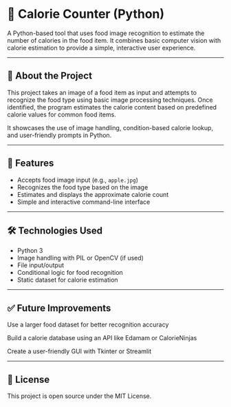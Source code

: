 # 🍏 Calorie Counter (Python)

A Python-based tool that uses food image recognition to estimate the number of calories in the food item. It combines basic computer vision with calorie estimation to provide a simple, interactive user experience.

---

## 🚀 About the Project

This project takes an image of a food item as input and attempts to recognize the food type using basic image processing techniques. Once identified, the program estimates the calorie content based on predefined calorie values for common food items.

It showcases the use of image handling, condition-based calorie lookup, and user-friendly prompts in Python.

---

## 🧠 Features

- Accepts food image input (e.g., `apple.jpg`)
- Recognizes the food type based on the image
- Estimates and displays the approximate calorie count
- Simple and interactive command-line interface

---
## 🛠️ Technologies Used

- Python 3
- Image handling with PIL or OpenCV (if used)
- File input/output
- Conditional logic for food recognition
- Static dataset for calorie estimation

---

✅ Future Improvements
---

Use a larger food dataset for better recognition accuracy

Build a calorie database using an API like Edamam or CalorieNinjas

Create a user-friendly GUI with Tkinter or Streamlit

---

📜 License
---
This project is open source under the MIT License.
